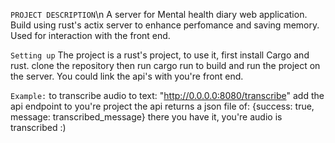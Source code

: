`PROJECT DESCRIPTION`\n
A server for Mental health diary web application. Build using rust's actix server to enhance perfomance and 
saving memory. Used for interaction with the front end.

`Setting up`
The project is a rust's project, to use it, first install Cargo and rust.
clone the repository then run cargo run to build and run the project on the server.
You could link the api's with you're front end.

`Example:`
to transcribe audio to text:
"http://0.0.0.0:8080/transcribe"
add the api endpoint to you're project
the api returns a json file of: 
{success: true, message: transcribed_message}
there you have it, you're audio is transcribed :)

